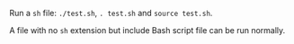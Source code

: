 Run a ``sh`` file: ``./test.sh``, ``. test.sh`` and ``source test.sh``.

A file with no ``sh`` extension but include Bash script file can be run normally.